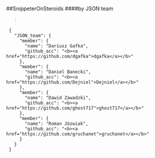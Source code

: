 ##SnippeterOnSteroids
####by JSON team



><pre>
     { 
       "JSON_team": {
         "member": {
           "name": "Dariusz Gafka",
           "github_acc": "<b><a href="https://github.com/dgafka">dgafka</a></b>"
         },
         "member": {
           "name": "Daniel Banecki",
           "github_acc": "<b><a href="https://github.com/Dejniel">Dejniel</a></b>"
         },
         "member": {
           "name": "Dawid Zawadzki",
           "github_acc": "<b><a href="https://github.com/ghost717">ghost717</a></b>"
         },
         "member": {
           "name": "Roman Józwiak",
           "github_acc": "<b><a href="https://github.com/gruchanet">gruchanet</a></b>"
         }
       }
     }
></pre>
